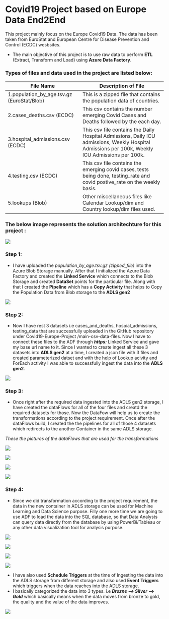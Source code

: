 # Covid19 Project based on Europe Data End2End
This project mainly focus on the Europe Covid19 Data. 
The data has been taken from EuroStat and European Centre for Disease Prevention and Control (ECDC) wesbsites.

* The main objective of this project is to use raw data to perform **ETL** (Extract, Transform and Load) using  **Azure Data Factory**.

### Types of files and data used in the project are listed below:

File Name | Description of File
-------- | ---------
1.population_by_age.tsv.gz (EuroStat/Blob) | This is a zipped file that contains the population data of countries.
2.cases_deaths.csv (ECDC) | This csv contains the number emerging Covid Cases and Deaths followed by the each day.
3.hospital_admissions.csv (ECDC) | This csv file contains the Daily Hospital Admissions, Daily ICU admissions, Weekly Hospital Admissions per 100k, Weekly ICU Admissions per 100k.
4.testing.csv (ECDC) | This csv file contains the emerging covid cases, tests being done, testing_rate and covid postive_rate on the weekly basis.
5.lookups (Blob) | Other miscellaneous  files like Calendar Lookup/dim and Country lookup/dim files used.

### The below image represents the solution architechture for this project :
![](./Slides_and_Screenshots(Media)/project_solution_architecture.png)



### Step 1: 
* I have uploaded the *population_by_age.tsv.gz (zipped_file)* into the Azure Blob Storage manually. After that I initialized the Azure Data Factory and created the **Linked Service** which connects to the Blob Storage and created **DataSet** points for the particular file. Along with that I created the **Pipeline** which has a **Copy Activity** that helps to Copy the Population Data from Blob storage to the **ADLS gen2**


![](./Slides_and_Screenshots(Media)/population_data_blob_ingestion.png)


### Step 2: 
* Now I have rest 3 datasets i.e cases_and_deaths, hospial_admissions, testing_data that are successfully uploaded in the GitHub repository under Covid19-Europe-Project
/main-csv-data-files. Now I have to connect these files to the ADF through ***https:*** Linked Service and gave my base url name to it. Since I wanted to create ingest all these 3 datasets into **ADLS gen2** at a time, I created a json file with 3 files and created parameterized datset and with the help of Lookup acivity and ForEach activity I was able to successfully ingest the data into the **ADLS gen2**.


![](./Slides_and_Screenshots(Media)/github_files_ingestion.png)


### Step 3:
* Once right after the required data ingested into the ADLS gen2 storage, I have created the dataFlows for all of the four files and creatd the required datasets for those. Now the DataFow will help us to create the transformations according to the project requirement. Once after the dataFlows build, I created the the pipelines for all of those 4 datasets which redirects to the another Container in the same ADLS storage.

*These the pictures of the dataFlows that are used for the transformations*

![](./Slides_and_Screenshots(Media)/dataflow_population_data.png)

![](./Slides_and_Screenshots(Media)/dataflow_cases_and_deaths_data.png)

![](./Slides_and_Screenshots(Media)/dataflow_hospial_admissions_data.png)

![](./Slides_and_Screenshots(Media)/dataflow_testing_data.png)


### Step 4: 
* Since we did transformation according to the project requirement, the data in the new container in ADLS storage can be used for Machine Learning and Data Science purpose. Filly one more time we are going to use ADF to load the data into the SQL database, so that Data Analysts can query  data directly from the database by using PowerBi/Tableau or any other data visualization tool for analysis purpose.

![](./Slides_and_Screenshots(Media)/PowerBi_ss.png)


![](./Slides_and_Screenshots(Media)/tests_vs_new_cases_1.png)

![](./Slides_and_Screenshots(Media)/tests_vs_new_cases_2.png)

![](./Slides_and_Screenshots(Media)/tests_map.png)

* I have also used **Schedule Triggers** at the time of Ingesting the data into the ADLS storage from different storage and also used **Event Triggers** which triggers when the data reaches into the ADLS storage.
* I basically categorized the data into 3 types. i.e ***Brozne --> Silver --> Gold*** which basically means when the data moves from bronze to gold, the quality and the value of the data improves.



![](./Slides_and_Screenshots(Media)/giphy.gif)




